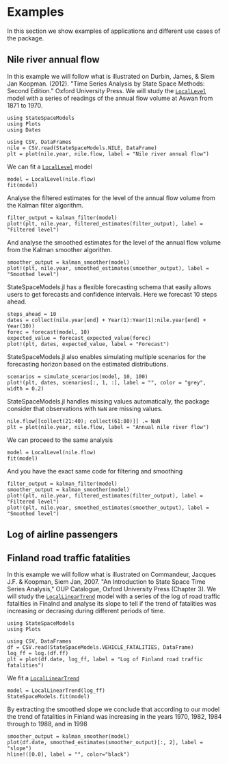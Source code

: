 # Examples

In this section we show examples of applications and different use cases of the package.

## Nile river annual flow

In this example we will follow what is illustrated on Durbin, James, & Siem Jan Koopman. (2012). 
"Time Series Analysis by State Space Methods: Second Edition." Oxford University Press. We will 
study the [`LocalLevel`](@ref) model with a series of readings of the annual flow volume at 
Aswan from 1871 to 1970.

```@setup nile
using StateSpaceModels
using Plots
using Dates
```

```@example nile
using CSV, DataFrames
nile = CSV.read(StateSpaceModels.NILE, DataFrame)
plt = plot(nile.year, nile.flow, label = "Nile river annual flow")
```

We can fit a [`LocalLevel`](@ref) model

```@example nile
model = LocalLevel(nile.flow)
fit(model)
```

Analyse the filtered estimates for the level of the annual flow volume from the Kalman filter algorithm.

```@example nile
filter_output = kalman_filter(model)
plot!(plt, nile.year, filtered_estimates(filter_output), label = "Filtered level")
```

And analyse the smoothed estimates for the level of the annual flow volume from the Kalman smoother algorithm.

```@example nile
smoother_output = kalman_smoother(model)
plot!(plt, nile.year, smoothed_estimates(smoother_output), label = "Smoothed level")
```

StateSpaceModels.jl has a flexible forecasting schema that easily allows users to 
get forecasts and confidence intervals. Here we forecast 10 steps ahead.

```@example nile
steps_ahead = 10
dates = collect(nile.year[end] + Year(1):Year(1):nile.year[end] + Year(10))
forec = forecast(model, 10)
expected_value = forecast_expected_value(forec)
plot!(plt, dates, expected_value, label = "Forecast")
```

StateSpaceModels.jl also enables simulating multiple scenarios for the forecasting horizon based on the estimated distributions.

```@example nile
scenarios = simulate_scenarios(model, 10, 100)
plot!(plt, dates, scenarios[:, 1, :], label = "", color = "grey", width = 0.2)
```

StateSpaceModels.jl handles missing values automatically, the package consider that observations with `NaN` are missing values.

```@example nile
nile.flow[[collect(21:40); collect(61:80)]] .= NaN
plt = plot(nile.year, nile.flow, label = "Annual nile river flow")
```

We can proceed to the same analysis

```@example nile
model = LocalLevel(nile.flow)
fit(model)
```

And you have the exact same code for filtering and smoothing 

```@example nile
filter_output = kalman_filter(model)
smoother_output = kalman_smoother(model)
plot!(plt, nile.year, filtered_estimates(filter_output), label = "Filtered level")
plot!(plt, nile.year, smoothed_estimates(smoother_output), label = "Smoothed level")
```

## Log of airline passengers

## Finland road traffic fatalities

In this example we will follow what is illustrated on Commandeur, Jacques J.F. & Koopman, 
Siem Jan, 2007. "An Introduction to State Space Time Series Analysis," OUP Catalogue, 
Oxford University Press (Chapter 3). We will study the [`LocalLinearTrend`](@ref) model with 
a series of the log of road traffic fatalities in Finalnd and analyse its slope to tell if
the trend of fatalities was increasing or decrasing during different periods of time.

```@setup fatalities
using StateSpaceModels
using Plots
```

```@example fatalities
using CSV, DataFrames
df = CSV.read(StateSpaceModels.VEHICLE_FATALITIES, DataFrame)
log_ff = log.(df.ff)
plt = plot(df.date, log_ff, label = "Log of Finland road traffic fatalities")
```

We fit a [`LocalLinearTrend`](@ref)

```@example fatalities
model = LocalLinearTrend(log_ff)
StateSpaceModels.fit(model)
```

By extracting the smoothed slope we conclude that according to our model the trend of fatalities 
in Finland was increasing in the years 1970, 1982, 1984 through to 1988, and in 1998

```@example fatalities
smoother_output = kalman_smoother(model)
plot(df.date, smoothed_estimates(smoother_output)[:, 2], label = "slope")
hline!([0.0], label = "", color="black")
```




